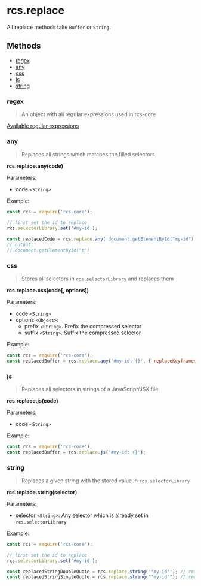 # rcs.replace

All replace methods take `Buffer` or `String`.

## Methods

- [regex](#regex)
- [any](#any)
- [css](#css)
- [js](#js)
- [string](#string)

### regex

> An object with all regular expressions used in rcs-core

[Available regular expressions](https://github.com/JPeer264/node-rcs-core/blob/master/lib/replace/regex.js)

### any

> Replaces all strings which matches the filled selectors

**rcs.replace.any(code)**

Parameters:
- code `<String>`

Example:

```js
const rcs = require('rcs-core');

// first set the id to replace
rcs.selectorLibrary.set('#my-id');

const replacedCode = rcs.replace.any('document.getElementById("my-id")');
// output:
// document.getElementById("t")
```

### css

> Stores all selectors in `rcs.selectorLibrary` and replaces them

**rcs.replace.css(code[, options])**

Parameters:
- code `<String>`
- options `<Object>`:
  - prefix `<String>`. Prefix the compressed selector
  - suffix `<String>`. Suffix the compressed selector

Example:

```js
const rcs = require('rcs-core');
const replacedBuffer = rcs.replace.any('#my-id: {}', { replaceKeyframes: true });
```

### js

> Replaces all selectors in strings of a JavaScript/JSX file

**rcs.replace.js(code)**

Parameters:
- code `<String>`

Example:

```js
const rcs = require('rcs-core');
const replacedBuffer = rcs.replace.js('#my-id: {}');
```

### string

> Replaces a given string with the stored value in `rcs.selectorLibrary`

**rcs.replace.string(selector)**

Parameters:
- selector `<String>`: Any selector which is already set in `rcs.selectorLibrary`

Example:

```js
const rcs = require('rcs-core');

// first set the id to replace
rcs.selectorLibrary.set('#my-id');

const replacedStringDoubleQuote = rcs.replace.string('"my-id"'); // returns "a"
const replacedStringSingleQuote = rcs.replace.string("'my-id'"); // returns 'a'
```

